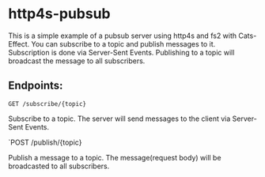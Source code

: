 # http4s-pubsub

This is a simple example of a pubsub server using http4s and fs2 with Cats-Effect.
You can subscribe to a topic and publish messages to it.
Subscription is done via Server-Sent Events. 
Publishing to a topic will broadcast the message to all subscribers.

## Endpoints:

`GET /subscribe/{topic}`

Subscribe to a topic. The server will send messages to the client via Server-Sent Events.

`POST /publish/{topic}

Publish a message to a topic. The message(request body) will be broadcasted to all subscribers.
